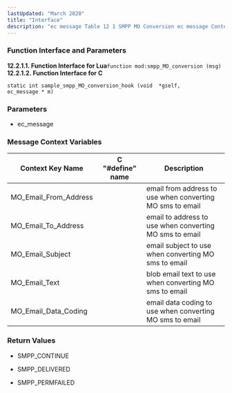 ```yaml
---
lastUpdated: "March 2020"
title: "Interface"
description: "ec message Table 12 1 SMPP MO Conversion ec message Context Variables Context Key Name C define name Description MO Email From Address email from address to use when converting MO sms to email MO Email To Address email to address to use when converting MO sms to email MO..."
---
```


### <a name="idp723072"></a> Function Interface and Parameters

**<a name="idp724224"></a> 12.2.1.1. Function Interface for Lua**`function mod:smpp_MO_conversion (msg)`**<a name="idp726048"></a> 12.2.1.2. Function Interface for C**
```
static int sample_smpp_MO_conversion_hook (void  *gself,
ec_message * m)
```

### <a name="idp727984"></a> Parameters

*   ec_message

### <a name="idp615920"></a> Message Context Variables

<a name="SMPP_MO_Conversion_ec_message_Context_Variables"></a> 


| Context Key Name | C "#define" name | Description |
| --- | --- | --- |
| MO_Email_From_Address |   | email from address to use when converting MO sms to email |
| MO_Email_To_Address |   | email to address to use when converting MO sms to email |
| MO_Email_Subject |   | email subject to use when converting MO sms to email |
| MO_Email_Text |   | blob email text to use when converting MO sms to email |
| MO_Email_Data_Coding |   | email data coding to use when converting MO sms to email |

### <a name="idp631280"></a> Return Values

*   SMPP_CONTINUE

*   SMPP_DELIVERED

*   SMPP_PERMFAILED